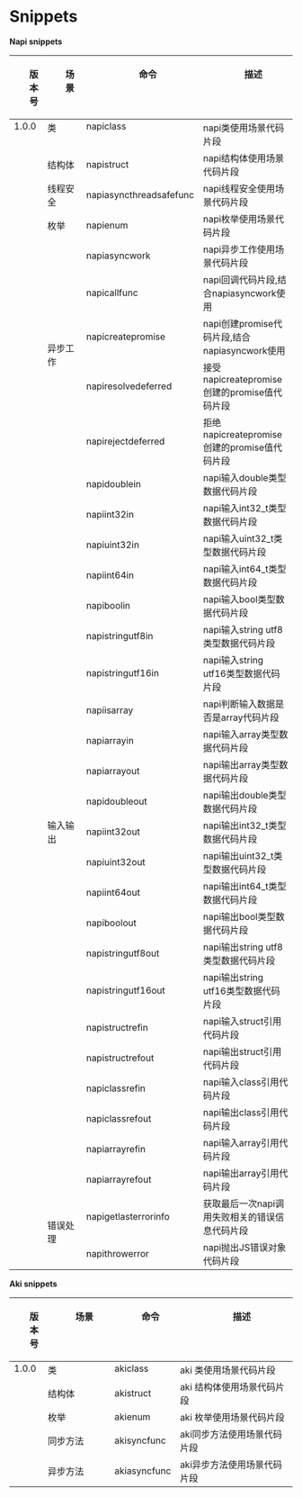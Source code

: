 # Snippets

**Napi snippets**

<table><thead align="center"><tr><th class="cellrowborder" valign="top" width="12%" ><ul>版本号</ul></th>
<th class="cellrowborder" valign="top" width="25%"><ul>场景</ul></th>
<th class="cellrowborder" valign="top" width="18%"><ul>命令</ul></th>
<th class="cellrowborder" valign="top" width="45%"><ul>描述</ul></th>
</tr>
</thead>
<tbody>
  <tr>
    <td class="cellrowborder" valign="top" width="12%" rowspan="34">1.0.0</td>
    <td class="cellrowborder" valign="top" width="25%">类</td>
    <td class="cellrowborder" valign="top" width="18%">napiclass</td>
    <td class="cellrowborder" valign="top" width="45%">napi类使用场景代码片段</td>
  </tr>
  <tr>
    <td>结构体</td>
    <td>napistruct</td>
    <td>napi结构体使用场景代码片段</td>
  </tr>
  <tr>
    <td>线程安全</td>
    <td>napiasyncthreadsafefunc</td>
    <td>napi线程安全使用场景代码片段</td>
  </tr>
  <tr>
    <td>枚举</td>
    <td>napienum</td>
    <td>napi枚举使用场景代码片段</td>
  </tr>
  <tr>
    <td rowspan="5">异步工作</td>
    <td>napiasyncwork</td>
    <td>napi异步工作使用场景代码片段</td>
  </tr>
  <tr>
    <td>napicallfunc</td>
    <td>napi回调代码片段,结合napiasyncwork使用</td>
  </tr>
  <tr>
    <td>napicreatepromise</td>
    <td>napi创建promise代码片段,结合napiasyncwork使用</td>
  </tr>
  <tr>
    <td>napiresolvedeferred</td>
    <td>接受napicreatepromise创建的promise值代码片段</td>
  </tr>
  <tr>
    <td>napirejectdeferred</td>
    <td>拒绝napicreatepromise创建的promise值代码片段</td>
  </tr>
  <tr>
    <td rowspan="23">输入输出</td>
    <td>napidoublein</td>
    <td>napi输入double类型数据代码片段</td>
  </tr>
  <tr>
    <td>napiint32in</td>
    <td>napi输入int32_t类型数据代码片段</td>
  </tr>
  <tr>
    <td>napiuint32in</td>
    <td>napi输入uint32_t类型数据代码片段</td>
  </tr>
  <tr>
    <td>napiint64in</td>
    <td>napi输入int64_t类型数据代码片段</td>
  </tr>
  <tr>
    <td>napiboolin</td>
    <td>napi输入bool类型数据代码片段</td>
  </tr>
  <tr>
    <td>napistringutf8in</td>
    <td>napi输入string utf8类型数据代码片段</td>
  </tr>
  <tr>
    <td>napistringutf16in</td>
    <td>napi输入string utf16类型数据代码片段</td>
  </tr>
  <tr>
    <td>napiisarray</td>
    <td>napi判断输入数据是否是array代码片段</td>
  </tr>
  <tr>
    <td>napiarrayin</td>
    <td>napi输入array类型数据代码片段</td>
  </tr>
  <tr>
    <td>napiarrayout</td>
    <td>napi输出array类型数据代码片段</td>
  </tr>
  <tr>
    <td>napidoubleout</td>
    <td>napi输出double类型数据代码片段</td>
  </tr>
  <tr>
    <td>napiint32out</td>
    <td>napi输出int32_t类型数据代码片段</td>
  </tr>
  <tr>
    <td>napiuint32out</td>
    <td>napi输出uint32_t类型数据代码片段</td>
  </tr>
  <tr>
    <td>napiint64out</td>
    <td>napi输出int64_t类型数据代码片段</td>
  </tr>
  <tr>
    <td>napiboolout</td>
    <td>napi输出bool类型数据代码片段</td>
  </tr>
  <tr>
    <td>napistringutf8out</td>
    <td>napi输出string utf8类型数据代码片段</td>
  </tr>
  <tr>
    <td>napistringutf16out</td>
    <td>napi输出string utf16类型数据代码片段</td>
  </tr>
  <tr>
    <td>napistructrefin</td>
    <td>napi输入struct引用代码片段</td>
  </tr>
  <tr>
    <td>napistructrefout</td>
    <td>napi输出struct引用代码片段</td>
  </tr>
  <tr>
    <td>napiclassrefin</td>
    <td>napi输入class引用代码片段</td>
  </tr>
  <tr>
    <td>napiclassrefout</td>
    <td>napi输出class引用代码片段</td>
  </tr>
  <tr>
    <td>napiarrayrefin</td>
    <td>napi输入array引用代码片段</td>
  </tr>
  <tr>
    <td>napiarrayrefout</td>
    <td>napi输出array引用代码片段</td>
  </tr>
  <tr>
    <td rowspan="2">错误处理</td>
    <td>napigetlasterrorinfo</td>
    <td>获取最后一次napi调用失败相关的错误信息代码片段</td>
  </tr>
  <tr>
    <td>napithrowerror</td>
    <td>napi抛出JS错误对象代码片段</td>
  </tr>
</tbody>
</table>

**Aki snippets**

<table><thead align="center"><tr><th class="cellrowborder" valign="top" width="12%" ><ul>版本号</ul></th>
<th class="cellrowborder" valign="top" width="25%"><ul>场景</ul></th>
<th class="cellrowborder" valign="top" width="18%"><ul>命令</ul></th>
<th class="cellrowborder" valign="top" width="45%"><ul>描述</ul></th>
</tr>
</thead>
<tbody>
  <tr>
    <td class="cellrowborder" valign="top" width="12%" rowspan="5">1.0.0</td>
    <td class="cellrowborder" valign="top" width="25%">类</td>
    <td class="cellrowborder" valign="top" width="18%">akiclass</td>
    <td class="cellrowborder" valign="top" width="45%">aki 类使用场景代码片段</td>
  </tr>
  <tr>
    <td>结构体</td>
    <td>akistruct</td>
    <td>aki 结构体使用场景代码片段</td>
  </tr>
  <tr>
    <td>枚举</td>
    <td>akienum</td>
    <td>aki 枚举使用场景代码片段</td>
  </tr>
  <tr>
    <td>同步方法</td>
    <td>akisyncfunc</td>
    <td>aki同步方法使用场景代码片段</td>
  </tr>
  <tr>
    <td>异步方法</td>
    <td>akiasyncfunc</td>
    <td>aki异步方法使用场景代码片段</td>
  </tr>
</tbody>
</table>
